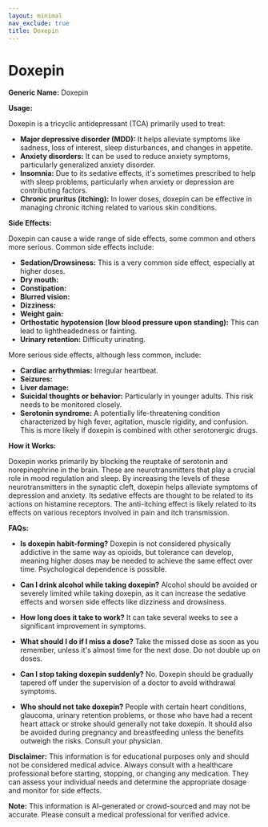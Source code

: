 ```yaml
---
layout: minimal
nav_exclude: true
title: Doxepin
---
```


# Doxepin

**Generic Name:** Doxepin

**Usage:**

Doxepin is a tricyclic antidepressant (TCA) primarily used to treat:

* **Major depressive disorder (MDD):**  It helps alleviate symptoms like sadness, loss of interest, sleep disturbances, and changes in appetite.
* **Anxiety disorders:**  It can be used to reduce anxiety symptoms, particularly generalized anxiety disorder.
* **Insomnia:**  Due to its sedative effects, it's sometimes prescribed to help with sleep problems, particularly when anxiety or depression are contributing factors.
* **Chronic pruritus (itching):**  In lower doses, doxepin can be effective in managing chronic itching related to various skin conditions.


**Side Effects:**

Doxepin can cause a wide range of side effects, some common and others more serious.  Common side effects include:

* **Sedation/Drowsiness:** This is a very common side effect, especially at higher doses.
* **Dry mouth:**
* **Constipation:**
* **Blurred vision:**
* **Dizziness:**
* **Weight gain:**
* **Orthostatic hypotension (low blood pressure upon standing):**  This can lead to lightheadedness or fainting.
* **Urinary retention:** Difficulty urinating.


More serious side effects, although less common, include:

* **Cardiac arrhythmias:** Irregular heartbeat.
* **Seizures:**
* **Liver damage:**
* **Suicidal thoughts or behavior:** Particularly in younger adults.  This risk needs to be monitored closely.
* **Serotonin syndrome:** A potentially life-threatening condition characterized by high fever, agitation, muscle rigidity, and confusion. This is more likely if doxepin is combined with other serotonergic drugs.


**How it Works:**

Doxepin works primarily by blocking the reuptake of serotonin and norepinephrine in the brain. These are neurotransmitters that play a crucial role in mood regulation and sleep.  By increasing the levels of these neurotransmitters in the synaptic cleft, doxepin helps alleviate symptoms of depression and anxiety.  Its sedative effects are thought to be related to its actions on histamine receptors.  The anti-itching effect is likely related to its effects on various receptors involved in pain and itch transmission.


**FAQs:**

* **Is doxepin habit-forming?**  Doxepin is not considered physically addictive in the same way as opioids, but tolerance can develop, meaning higher doses may be needed to achieve the same effect over time.  Psychological dependence is possible.

* **Can I drink alcohol while taking doxepin?**  Alcohol should be avoided or severely limited while taking doxepin, as it can increase the sedative effects and worsen side effects like dizziness and drowsiness.

* **How long does it take to work?**  It can take several weeks to see a significant improvement in symptoms.

* **What should I do if I miss a dose?**  Take the missed dose as soon as you remember, unless it's almost time for the next dose.  Do not double up on doses.

* **Can I stop taking doxepin suddenly?**  No. Doxepin should be gradually tapered off under the supervision of a doctor to avoid withdrawal symptoms.

* **Who should not take doxepin?**  People with certain heart conditions, glaucoma, urinary retention problems, or those who have had a recent heart attack or stroke should generally not take doxepin.  It should also be avoided during pregnancy and breastfeeding unless the benefits outweigh the risks.  Consult your physician.


**Disclaimer:** This information is for educational purposes only and should not be considered medical advice. Always consult with a healthcare professional before starting, stopping, or changing any medication.  They can assess your individual needs and determine the appropriate dosage and monitor for side effects.


**Note:** This information is AI-generated or crowd-sourced and may not be accurate. Please consult a medical professional for verified advice.